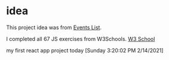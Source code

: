 # idea

This project  idea was from [Events List](https://uidesigndaily.com/posts/sketch-events-list-day-1263).


I completed all 67 JS exercises from W3Schools. [W3 School](https://www.w3schools.com/JS/exercise_js.asp)

my first react app project today [Sunday 3:20:02 PM 2/14/2021]
